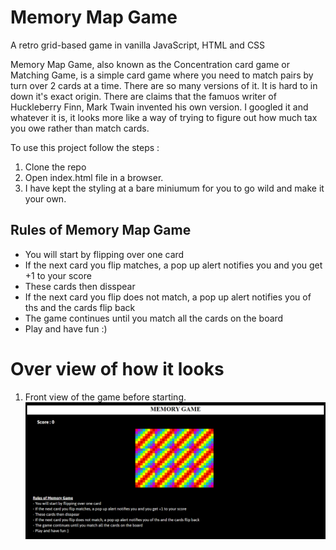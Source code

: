 # Memory Map Game
A retro grid-based game in vanilla JavaScript, HTML and CSS

Memory Map Game, also known as the Concentration card game or Matching Game, is a simple card game where you need to match pairs by turn over 2 cards at a time. There are so many versions of it. It is hard to in down it's exact origin. There are claims that the famuos writer of Huckleberry Finn, Mark Twain invented his own version. I googled it and whatever it is, it looks more like a way of trying to figure out how much tax you owe rather than match cards.

To use this project follow the steps :
1. Clone the repo
2. Open index.html file in a browser.
3. I have kept the styling at a bare miniumum for you to go wild and make it your own.

## Rules of Memory Map Game
- You will start by flipping over one card
- If the next card you flip matches, a pop up alert notifies you and you get +1 to your score
- These cards then disspear
- If the next card you flip does not match, a pop up alert notifies you of ths and the cards flip back
- The game continues until you match all the cards on the board
- Play and have fun :)

# Over view of how it looks

1. Front view of the game before starting.
![](images/img1.png)
